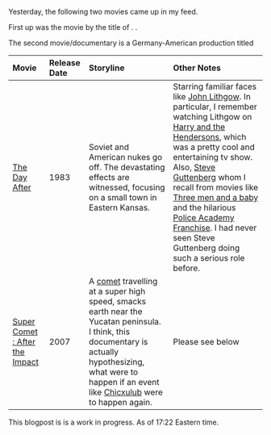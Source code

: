 Yesterday, the following two movies came up in my feed. 

First up was the movie by the title of . . 

The second movie/documentary is a Germany-American production titled 

|  Movie  | Release Date  | Storyline | Other Notes | 
| :------------- | :------------- | :------------- | :------------- |
| [The Day After](https://www.imdb.com/title/tt0085404/) |1983| Soviet and American nukes go off. The devastating effects are witnessed, focusing on a small town in Eastern Kansas. | Starring familiar faces like [John Lithgow](https://www.imdb.com/name/nm0001475/). In particular, I remember watching Lithgow on [Harry and the Hendersons](https://www.imdb.com/title/tt0093148/), which was a pretty cool and entertaining tv show. Also, [Steve Guttenberg](https://www.imdb.com/name/nm0000430/?ref_=tt_cl_t3) whom I recall from movies like [Three men and a baby](https://www.imdb.com/title/tt0094137/?ref_=nm_knf_t1) and the hilarious [Police Academy Franchise](https://en.wikipedia.org/wiki/Police_Academy_(franchise)). I had never seen Steve Guttenberg doing such a serious role before. | 
| [Super Comet : After the Impact](https://www.imdb.com/title/tt1273815/) | 2007| A [comet](https://en.wikipedia.org/wiki/Comet) travelling at a super high speed, smacks earth near the Yucatan peninsula. I think, this documentary is actually hypothesizing, what were to happen if an event like [Chicxulub](https://en.wikipedia.org/wiki/Chicxulub_crater) were to happen again.   | Please see below |

This blogpost is is a work in progress. As of 17:22 Eastern time. 
